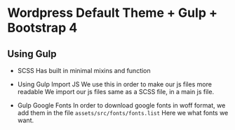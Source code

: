 # Wordpress Default Theme + Gulp + Bootstrap 4


## Using Gulp
- SCSS
Has built in minimal mixins and function

- Using Gulp Import JS
We use this in order to make our js files more readable
We import our js files same as a SCSS file, in a main js file.  


- Gulp Google Fonts
In order to download google fonts in woff format, we add them in the file `assets/src/fonts/fonts.list` Here we what fonts we want.